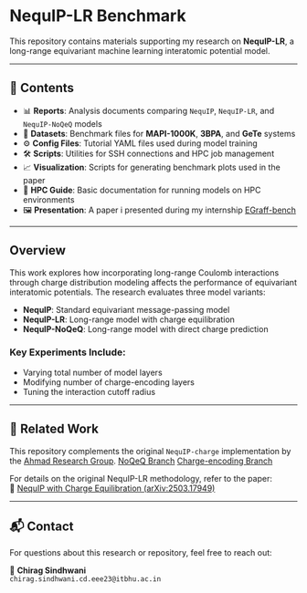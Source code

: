 # NequIP-LR Benchmark

This repository contains materials supporting my research on **NequIP-LR**, a long-range equivariant machine learning interatomic potential model.

---

## 📂 Contents

- 📊 **Reports**: Analysis documents comparing `NequIP`, `NequIP-LR`, and `NequIP-NoQeQ` models  
- 📁 **Datasets**: Benchmark files for **MAPI-1000K**, **3BPA**, and **GeTe** systems  
- ⚙️ **Config Files**: Tutorial YAML files used during model training  
- 🛠️ **Scripts**: Utilities for SSH connections and HPC job management  
- 📈 **Visualization**: Scripts for generating benchmark plots used in the paper  
- 🧾 **HPC Guide**: Basic documentation for running models on HPC environments  
- 🖼️ **Presentation**: A paper i presented during my internship [EGraff-bench](https://arxiv.org/abs/2310.02428)  

---

##  Overview

This work explores how incorporating long-range Coulomb interactions through charge distribution modeling affects the performance of equivariant interatomic potentials. The research evaluates three model variants:

- **NequIP**: Standard equivariant message-passing model  
- **NequIP-LR**: Long-range model with charge equilibration  
- **NequIP-NoQeQ**: Long-range model with direct charge prediction  

###  Key Experiments Include:

- Varying total number of model layers  
- Modifying number of charge-encoding layers  
- Tuning the interaction cutoff radius  

---

## 🔗 Related Work

This repository complements the original `NequIP-charge` implementation by the [Ahmad Research Group](https://github.com/ahmad-research-group/nequip-charge).
[NoQeQ Branch](https://github.com/ahmad-research-group/nequip-charge/tree/no-Qeq)
[Charge-encoding Branch](https://github.com/ahmad-research-group/nequip-charge/tree/charge-encoding)

For details on the original NequIP-LR methodology, refer to the paper:  
📄 [NequIP with Charge Equilibration (arXiv:2503.17949)](https://arxiv.org/pdf/2503.17949)

---

## 📬 Contact

For questions about this research or repository, feel free to reach out:

📧 **Chirag Sindhwani**  
`chirag.sindhwani.cd.eee23@itbhu.ac.in`





